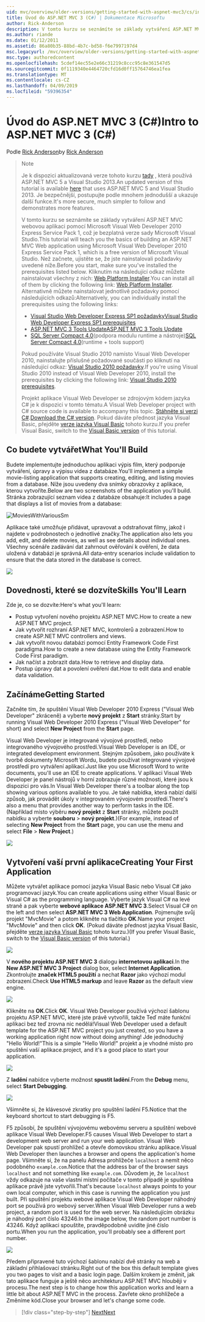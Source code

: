 ```yaml
---
uid: mvc/overview/older-versions/getting-started-with-aspnet-mvc3/cs/intro-to-aspnet-mvc-3
title: Úvod do ASP.NET MVC 3 (C#) | Dokumentace Microsoftu
author: Rick-Anderson
description: V tomto kurzu se seznámíte se základy vytváření ASP.NET MVC webovou aplikaci pomocí Microsoft Visual Web Developer 2010 Express Service Pack 1, což je...
ms.author: riande
ms.date: 01/12/2011
ms.assetid: 86a80b35-88bd-4b7c-bd58-f6e7997197d4
msc.legacyurl: /mvc/overview/older-versions/getting-started-with-aspnet-mvc3/cs/intro-to-aspnet-mvc-3
msc.type: authoredcontent
ms.openlocfilehash: 5cdef14ec55e2e66c31219c8ccc95c8e361547d5
ms.sourcegitcommit: 0f1119340e4464720cfd16d0ff15764746ea1fea
ms.translationtype: MT
ms.contentlocale: cs-CZ
ms.lasthandoff: 04/09/2019
ms.locfileid: "59396354"
---
```

# <a name="intro-to-aspnet-mvc-3-c"></a><span data-ttu-id="31b4b-103">Úvod do ASP.NET MVC 3 (C#)</span><span class="sxs-lookup"><span data-stu-id="31b4b-103">Intro to ASP.NET MVC 3 (C#)</span></span>

<span data-ttu-id="31b4b-104">Podle [Rick Anderson]((https://twitter.com/RickAndMSFT))</span><span class="sxs-lookup"><span data-stu-id="31b4b-104">by [Rick Anderson]((https://twitter.com/RickAndMSFT))</span></span>

> > [!NOTE]
> > <span data-ttu-id="31b4b-105">Je k dispozici aktualizovaná verze tohoto kurzu [tady](../../../getting-started/introduction/getting-started.md) , která používá ASP.NET MVC 5 a Visual Studio 2013.</span><span class="sxs-lookup"><span data-stu-id="31b4b-105">An updated version of this tutorial is available [here](../../../getting-started/introduction/getting-started.md) that uses ASP.NET MVC 5 and Visual Studio 2013.</span></span> <span data-ttu-id="31b4b-106">Je bezpečnější, postupujte podle mnohem jednodušší a ukazuje další funkce.</span><span class="sxs-lookup"><span data-stu-id="31b4b-106">It's more secure, much simpler to follow and demonstrates more features.</span></span>
> 
> 
> <span data-ttu-id="31b4b-107">V tomto kurzu se seznámíte se základy vytváření ASP.NET MVC webovou aplikaci pomocí Microsoft Visual Web Developer 2010 Express Service Pack 1, což je bezplatná verze sady Microsoft Visual Studio.</span><span class="sxs-lookup"><span data-stu-id="31b4b-107">This tutorial will teach you the basics of building an ASP.NET MVC Web application using Microsoft Visual Web Developer 2010 Express Service Pack 1, which is a free version of Microsoft Visual Studio.</span></span> <span data-ttu-id="31b4b-108">Než začnete, ujistěte se, že jste nainstalovali požadavky uvedené níže.</span><span class="sxs-lookup"><span data-stu-id="31b4b-108">Before you start, make sure you've installed the prerequisites listed below.</span></span> <span data-ttu-id="31b4b-109">Kliknutím na následující odkaz můžete nainstalovat všechny z nich: [Web Platform Installer](https://www.microsoft.com/web/gallery/install.aspx?appid=VWD2010SP1Pack).</span><span class="sxs-lookup"><span data-stu-id="31b4b-109">You can install all of them by clicking the following link: [Web Platform Installer](https://www.microsoft.com/web/gallery/install.aspx?appid=VWD2010SP1Pack).</span></span> <span data-ttu-id="31b4b-110">Alternativně můžete nainstalovat jednotlivě požadavky pomocí následujících odkazů:</span><span class="sxs-lookup"><span data-stu-id="31b4b-110">Alternatively, you can individually install the prerequisites using the following links:</span></span>
> 
> - [<span data-ttu-id="31b4b-111">Visual Studio Web Developer Express SP1 požadavky</span><span class="sxs-lookup"><span data-stu-id="31b4b-111">Visual Studio Web Developer Express SP1 prerequisites</span></span>](https://www.microsoft.com/web/gallery/install.aspx?appid=VWD2010SP1Pack)
> - [<span data-ttu-id="31b4b-112">ASP.NET MVC 3 Tools Update</span><span class="sxs-lookup"><span data-stu-id="31b4b-112">ASP.NET MVC 3 Tools Update</span></span>](https://www.microsoft.com/web/gallery/install.aspx?appsxml=&amp;appid=MVC3)
> - <span data-ttu-id="31b4b-113">[SQL Server Compact 4.0](https://www.microsoft.com/web/gallery/install.aspx?appid=SQLCE;SQLCEVSTools_4_0)(podpora modulu runtime a nástroje)</span><span class="sxs-lookup"><span data-stu-id="31b4b-113">[SQL Server Compact 4.0](https://www.microsoft.com/web/gallery/install.aspx?appid=SQLCE;SQLCEVSTools_4_0)(runtime + tools support)</span></span>
> 
> <span data-ttu-id="31b4b-114">Pokud používáte Visual Studio 2010 namísto Visual Web Developer 2010, nainstalujte příslušné požadované součásti po kliknutí na následující odkaz: [Visual Studio 2010 požadavky](https://www.microsoft.com/web/gallery/install.aspx?appsxml=&amp;appid=VS2010SP1Pack).</span><span class="sxs-lookup"><span data-stu-id="31b4b-114">If you're using Visual Studio 2010 instead of Visual Web Developer 2010, install the prerequisites by clicking the following link: [Visual Studio 2010 prerequisites](https://www.microsoft.com/web/gallery/install.aspx?appsxml=&amp;appid=VS2010SP1Pack).</span></span>
> 
> <span data-ttu-id="31b4b-115">Projekt aplikace Visual Web Developer se zdrojovým kódem jazyka C# je k dispozici v tomto tématu.</span><span class="sxs-lookup"><span data-stu-id="31b4b-115">A Visual Web Developer project with C# source code is available to accompany this topic.</span></span> <span data-ttu-id="31b4b-116">[Stáhněte si verzi C#](https://code.msdn.microsoft.com/Introduction-to-MVC-3-10d1b098).</span><span class="sxs-lookup"><span data-stu-id="31b4b-116">[Download the C# version](https://code.msdn.microsoft.com/Introduction-to-MVC-3-10d1b098).</span></span> <span data-ttu-id="31b4b-117">Pokud dáváte přednost jazyka Visual Basic, přejděte [verze jazyka Visual Basic](../vb/intro-to-aspnet-mvc-3.md) tohoto kurzu.</span><span class="sxs-lookup"><span data-stu-id="31b4b-117">If you prefer Visual Basic, switch to the [Visual Basic version](../vb/intro-to-aspnet-mvc-3.md) of this tutorial.</span></span>


## <a name="what-youll-build"></a><span data-ttu-id="31b4b-118">Co budete vytvářet</span><span class="sxs-lookup"><span data-stu-id="31b4b-118">What You'll Build</span></span>

<span data-ttu-id="31b4b-119">Budete implementujte jednoduchou aplikaci výpis film, který podporuje vytváření, úpravy a výpisu videa z databáze.</span><span class="sxs-lookup"><span data-stu-id="31b4b-119">You'll implement a simple movie-listing application that supports creating, editing, and listing movies from a database.</span></span> <span data-ttu-id="31b4b-120">Níže jsou uvedeny dva snímky obrazovky z aplikace, kterou vytvoříte.</span><span class="sxs-lookup"><span data-stu-id="31b4b-120">Below are two screenshots of the application you'll build.</span></span> <span data-ttu-id="31b4b-121">Stránka zobrazující seznam videa z databáze obsahuje:</span><span class="sxs-lookup"><span data-stu-id="31b4b-121">It includes a page that displays a list of movies from a database:</span></span>

![MoviesWithVariousSm](intro-to-aspnet-mvc-3/_static/image1.png)

<span data-ttu-id="31b4b-123">Aplikace také umožňuje přidávat, upravovat a odstraňovat filmy, jakož i najdete v podrobnostech o jednotlivé značky.</span><span class="sxs-lookup"><span data-stu-id="31b4b-123">The application also lets you add, edit, and delete movies, as well as see details about individual ones.</span></span> <span data-ttu-id="31b4b-124">Všechny scénáře zadávání dat zahrnout ověřování k ověření, že data uložená v databázi je správná.</span><span class="sxs-lookup"><span data-stu-id="31b4b-124">All data-entry scenarios include validation to ensure that the data stored in the database is correct.</span></span>

![](intro-to-aspnet-mvc-3/_static/image2.png)

## <a name="skills-youll-learn"></a><span data-ttu-id="31b4b-125">Dovednosti, které se dozvíte</span><span class="sxs-lookup"><span data-stu-id="31b4b-125">Skills You'll Learn</span></span>

<span data-ttu-id="31b4b-126">Zde je, co se dozvíte:</span><span class="sxs-lookup"><span data-stu-id="31b4b-126">Here's what you'll learn:</span></span>

- <span data-ttu-id="31b4b-127">Postup vytvoření nového projektu ASP.NET MVC.</span><span class="sxs-lookup"><span data-stu-id="31b4b-127">How to create a new ASP.NET MVC project.</span></span>
- <span data-ttu-id="31b4b-128">Jak vytvořit rozhraní ASP.NET MVC, kontrolerů a zobrazení.</span><span class="sxs-lookup"><span data-stu-id="31b4b-128">How to create ASP.NET MVC controllers and views.</span></span>
- <span data-ttu-id="31b4b-129">Jak vytvořit novou databázi pomocí Entity Framework Code First paradigma.</span><span class="sxs-lookup"><span data-stu-id="31b4b-129">How to create a new database using the Entity Framework Code First paradigm.</span></span>
- <span data-ttu-id="31b4b-130">Jak načíst a zobrazit data.</span><span class="sxs-lookup"><span data-stu-id="31b4b-130">How to retrieve and display data.</span></span>
- <span data-ttu-id="31b4b-131">Postup úpravy dat a povolení ověření dat.</span><span class="sxs-lookup"><span data-stu-id="31b4b-131">How to edit data and enable data validation.</span></span>

## <a name="getting-started"></a><span data-ttu-id="31b4b-132">Začínáme</span><span class="sxs-lookup"><span data-stu-id="31b4b-132">Getting Started</span></span>

<span data-ttu-id="31b4b-133">Začněte tím, že spuštění Visual Web Developer 2010 Express ("Visual Web Developer" zkráceně) a vyberte **nový projekt** z **Start** stránky.</span><span class="sxs-lookup"><span data-stu-id="31b4b-133">Start by running Visual Web Developer 2010 Express ("Visual Web Developer" for short) and select **New Project** from the **Start** page.</span></span>

<span data-ttu-id="31b4b-134">Visual Web Developer je integrované vývojové prostředí, nebo integrovaného vývojového prostředí.</span><span class="sxs-lookup"><span data-stu-id="31b4b-134">Visual Web Developer is an IDE, or integrated development environment.</span></span> <span data-ttu-id="31b4b-135">Stejným způsobem, jako používáte k tvorbě dokumenty Microsoft Wordu, budete používat integrované vývojové prostředí pro vytváření aplikací.</span><span class="sxs-lookup"><span data-stu-id="31b4b-135">Just like you use Microsoft Word to write documents, you'll use an IDE to create applications.</span></span> <span data-ttu-id="31b4b-136">V aplikaci Visual Web Developer je panel nástrojů v horní zobrazuje různé možnosti, které jsou k dispozici pro vás.</span><span class="sxs-lookup"><span data-stu-id="31b4b-136">In Visual Web Developer there's a toolbar along the top showing various options available to you.</span></span> <span data-ttu-id="31b4b-137">Je také nabídka, která nabízí další způsob, jak provádět úkoly v integrovaném vývojovém prostředí.</span><span class="sxs-lookup"><span data-stu-id="31b4b-137">There's also a menu that provides another way to perform tasks in the IDE.</span></span> <span data-ttu-id="31b4b-138">(Například místo výběru **nový projekt** z **Start** stránky, můžete použít nabídku a vyberte **souboru** &gt; **nový projekt**.)</span><span class="sxs-lookup"><span data-stu-id="31b4b-138">(For example, instead of selecting **New Project** from the **Start** page, you can use the menu and select **File** &gt; **New Project**.)</span></span>

[![](intro-to-aspnet-mvc-3/_static/image4.png)](intro-to-aspnet-mvc-3/_static/image3.png)

## <a name="creating-your-first-application"></a><span data-ttu-id="31b4b-139">Vytvoření vaší první aplikace</span><span class="sxs-lookup"><span data-stu-id="31b4b-139">Creating Your First Application</span></span>

<span data-ttu-id="31b4b-140">Můžete vytvářet aplikace pomocí jazyka Visual Basic nebo Visual C# jako programovací jazyk.</span><span class="sxs-lookup"><span data-stu-id="31b4b-140">You can create applications using either Visual Basic or Visual C# as the programming language.</span></span> <span data-ttu-id="31b4b-141">Vyberte jazyk Visual C# na levé straně a pak vyberte **webové aplikace ASP.NET MVC 3**.</span><span class="sxs-lookup"><span data-stu-id="31b4b-141">Select Visual C# on the left and then select **ASP.NET MVC 3 Web Application**.</span></span> <span data-ttu-id="31b4b-142">Pojmenujte svůj projekt "MvcMovie" a potom klikněte na tlačítko **OK**.</span><span class="sxs-lookup"><span data-stu-id="31b4b-142">Name your project "MvcMovie" and then click **OK**.</span></span> <span data-ttu-id="31b4b-143">(Pokud dáváte přednost jazyka Visual Basic, přejděte [verze jazyka Visual Basic](../vb/intro-to-aspnet-mvc-3.md) tohoto kurzu.)</span><span class="sxs-lookup"><span data-stu-id="31b4b-143">(If you prefer Visual Basic, switch to the [Visual Basic version](../vb/intro-to-aspnet-mvc-3.md) of this tutorial.)</span></span>

![](intro-to-aspnet-mvc-3/_static/image5.png)

<span data-ttu-id="31b4b-144">V **nového projektu ASP.NET MVC 3** dialogu **internetovou aplikaci**.</span><span class="sxs-lookup"><span data-stu-id="31b4b-144">In the **New ASP.NET MVC 3 Project** dialog box, select **Internet Application**.</span></span> <span data-ttu-id="31b4b-145">Zkontrolujte **značek HTML5 použití** a nechat **Razor** jako výchozí modul zobrazení.</span><span class="sxs-lookup"><span data-stu-id="31b4b-145">Check **Use HTML5 markup** and leave **Razor** as the default view engine.</span></span>

![](intro-to-aspnet-mvc-3/_static/image6.png)

<span data-ttu-id="31b4b-146">Klikněte na **OK**.</span><span class="sxs-lookup"><span data-stu-id="31b4b-146">Click **OK**.</span></span> <span data-ttu-id="31b4b-147">Visual Web Developer používá výchozí šablonu projektu ASP.NET MVC, které jste právě vytvořili, takže Teď máte funkční aplikaci bez teď zrovna nic nedělá!</span><span class="sxs-lookup"><span data-stu-id="31b4b-147">Visual Web Developer used a default template for the ASP.NET MVC project you just created, so you have a working application right now without doing anything!</span></span> <span data-ttu-id="31b4b-148">Jde jednoduchý "Hello World!"</span><span class="sxs-lookup"><span data-stu-id="31b4b-148">This is a simple "Hello World!"</span></span> <span data-ttu-id="31b4b-149">projekt a je vhodné místo pro spuštění vaší aplikace.</span><span class="sxs-lookup"><span data-stu-id="31b4b-149">project, and it's a good place to start your application.</span></span>

[![](intro-to-aspnet-mvc-3/_static/image8.png)](intro-to-aspnet-mvc-3/_static/image7.png)

<span data-ttu-id="31b4b-150">Z **ladění** nabídce vyberte možnost **spustit ladění**.</span><span class="sxs-lookup"><span data-stu-id="31b4b-150">From the **Debug** menu, select **Start Debugging**.</span></span>

![](intro-to-aspnet-mvc-3/_static/image9.png)

<span data-ttu-id="31b4b-151">Všimněte si, že klávesové zkratky pro spuštění ladění F5.</span><span class="sxs-lookup"><span data-stu-id="31b4b-151">Notice that the keyboard shortcut to start debugging is F5.</span></span>

<span data-ttu-id="31b4b-152">F5 způsobí, že spuštění vývojovému webovému serveru a spuštění webové aplikace Visual Web Developer.</span><span class="sxs-lookup"><span data-stu-id="31b4b-152">F5 causes Visual Web Developer to start a development web server and run your web application.</span></span> <span data-ttu-id="31b4b-153">Visual Web Developer pak spustí prohlížeč a otevře domovskou stránku aplikace.</span><span class="sxs-lookup"><span data-stu-id="31b4b-153">Visual Web Developer then launches a browser and opens the application's home page.</span></span> <span data-ttu-id="31b4b-154">Všimněte si, že na panelu Adresa prohlížeče `localhost` a nemít něco podobného `example.com`.</span><span class="sxs-lookup"><span data-stu-id="31b4b-154">Notice that the address bar of the browser says `localhost` and not something like `example.com`.</span></span> <span data-ttu-id="31b4b-155">Důvodem je, že `localhost` vždy odkazuje na vaše vlastní místní počítače v tomto případě je spuštěna aplikace právě jste vytvořili.</span><span class="sxs-lookup"><span data-stu-id="31b4b-155">That's because `localhost` always points to your own local computer, which in this case is running the application you just built.</span></span> <span data-ttu-id="31b4b-156">Při spuštění projektu webové aplikace Visual Web Developer náhodný port se používá pro webový server.</span><span class="sxs-lookup"><span data-stu-id="31b4b-156">When Visual Web Developer runs a web project, a random port is used for the web server.</span></span> <span data-ttu-id="31b4b-157">Na následujícím obrázku je náhodný port číslo 43246.</span><span class="sxs-lookup"><span data-stu-id="31b4b-157">In the image below, the random port number is 43246.</span></span> <span data-ttu-id="31b4b-158">Když aplikaci spouštíte, pravděpodobně uvidíte jiné číslo portu.</span><span class="sxs-lookup"><span data-stu-id="31b4b-158">When you run the application, you'll probably see a different port number.</span></span>

![](intro-to-aspnet-mvc-3/_static/image10.png)

<span data-ttu-id="31b4b-159">Předem připravené tuto výchozí šablonu nabízí dvě stránky na web a základní přihlašovací stránku.</span><span class="sxs-lookup"><span data-stu-id="31b4b-159">Right out of the box this default template gives you two pages to visit and a basic login page.</span></span> <span data-ttu-id="31b4b-160">Dalším krokem je změnit, jak tato aplikace funguje a ještě něco architekturu ASP.NET MVC hlouběji v procesu.</span><span class="sxs-lookup"><span data-stu-id="31b4b-160">The next step is to change how this application works and learn a little bit about ASP.NET MVC in the process.</span></span> <span data-ttu-id="31b4b-161">Zavřete okno prohlížeče a Změníme kód.</span><span class="sxs-lookup"><span data-stu-id="31b4b-161">Close your browser and let's change some code.</span></span>

> [!div class="step-by-step"]
> [<span data-ttu-id="31b4b-162">Next</span><span class="sxs-lookup"><span data-stu-id="31b4b-162">Next</span></span>](adding-a-controller.md)
